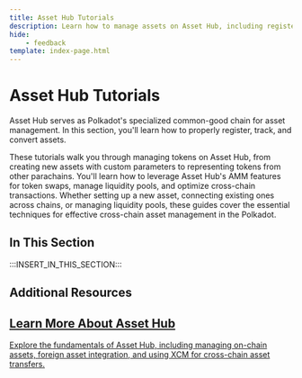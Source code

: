 ```yaml
---
title: Asset Hub Tutorials
description: Learn how to manage assets on Asset Hub, including registering local and foreign assets and converting between different asset types.
hide: 
    - feedback
template: index-page.html
---
```


# Asset Hub Tutorials

Asset Hub serves as Polkadot's specialized common-good chain for asset management. In this section, you'll learn how to properly register, track, and convert assets.

These tutorials walk you through managing tokens on Asset Hub, from creating new assets with custom parameters to representing tokens from other parachains. You'll learn how to leverage Asset Hub's AMM features for token swaps, manage liquidity pools, and optimize cross-chain transactions. Whether setting up a new asset, connecting existing ones across chains, or managing liquidity pools, these guides cover the essential techniques for effective cross-chain asset management in the Polkadot.

## In This Section

:::INSERT_IN_THIS_SECTION:::

## Additional Resources

<div class="subsection-wrapper">
  <div class="card">
    <a href="/polkadot-protocol/architecture/system-chains/asset-hub/">
      <h2 class="title">Learn More About Asset Hub</h2>
      <p class="description">Explore the fundamentals of Asset Hub, including managing on-chain assets, foreign asset integration, and using XCM for cross-chain asset transfers.</p>
    </a>
  </div>
</div>
